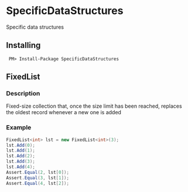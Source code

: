 # SpecificDataStructures
Specific data structures 

## Installing
```
 PM> Install-Package SpecificDataStructures 
```
## FixedList
### Description
Fixed-size collection that, once the size limit has been reached, replaces the oldest record whenever a new one is added
### Example
```csharp
FixedList<int> lst = new FixedList<int>(3);
lst.Add(0);
lst.Add(1);
lst.Add(2);
lst.Add(3);
lst.Add(4);
Assert.Equal(2, lst[0]);
Assert.Equal(3, lst[1]);
Assert.Equal(4, lst[2]);
```

